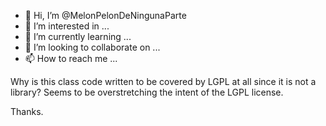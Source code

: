 - 👋 Hi, I’m @MelonPelonDeNingunaParte
- 👀 I’m interested in ...
- 🌱 I’m currently learning ...
- 💞️ I’m looking to collaborate on ...
- 📫 How to reach me ...

<!---
MelonPelonDeNingunaParte/MelonPelonDeNingunaParte is a ✨ special ✨ repository because its `README.md` (this file) appears on your GitHub profile.
You can click the Preview link to take a look at your changes.
--->

Why is this class code written to be covered by LGPL at all since it is not a library? Seems to be overstretching the intent of the LGPL license.

Thanks.
